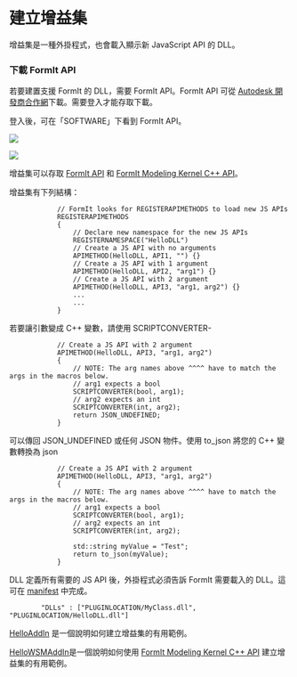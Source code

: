 # 建立增益集

增益集是一種外掛程式，也會載入顯示新 JavaScript API 的 DLL。&#x20;



### 下載 FormIt API

若要建置支援 FormIt 的 DLL，需要 FormIt API。FormIt API 可從 [Autodesk 開發商合作網](https://www.autodesk.com/developer-network/overview)下載。需要登入才能存取下載。&#x20;

登入後，可在「SOFTWARE」下看到 FormIt API。

&#x20;

![](https://formit3d.github.io/FormItExamplePlugins/docs/images/FormItAPIDownload.jpg)

![](https://formit3d.github.io/FormItExamplePlugins/docs/images/FormItAPIMenuItem.jpg)

增益集可以存取 [FormIt API](https://formit3d.github.io/FormItExamplePlugins/docs/FormItCPPAPI/index.html) 和 [FormIt Modeling Kernel C++ API](https://formit3d.github.io/FormItExamplePlugins/docs/FormItCPPAPI/group\_\_mod\_\_wsm\_\_api\_\_ref.html)。

增益集有下列結構：

```
            // FormIt looks for REGISTERAPIMETHODS to load new JS APIs
            REGISTERAPIMETHODS
            {
                // Declare new namespace for the new JS APIs
                REGISTERNAMESPACE("HelloDLL")
                // Create a JS API with no arguments
                APIMETHOD(HelloDLL, API1, "") {}
                // Create a JS API with 1 argument
                APIMETHOD(HelloDLL, API2, "arg1") {}
                // Create a JS API with 2 argument
                APIMETHOD(HelloDLL, API3, "arg1, arg2") {}
                ...
                ...
            }

```

若要讓引數變成 C++ 變數，請使用 SCRIPTCONVERTER-

```
            // Create a JS API with 2 argument
            APIMETHOD(HelloDLL, API3, "arg1, arg2")
            {
                // NOTE: The arg names above ^^^^ have to match the args in the macros below.
                // arg1 expects a bool
                SCRIPTCONVERTER(bool, arg1);
                // arg2 expects an int
                SCRIPTCONVERTER(int, arg2);
                return JSON_UNDEFINED;
            }

```

可以傳回 JSON\_UNDEFINED 或任何 JSON 物件。使用 to\_json 將您的 C++ 變數轉換為 json

```
            // Create a JS API with 2 argument
            APIMETHOD(HelloDLL, API3, "arg1, arg2")
            {
                // NOTE: The arg names above ^^^^ have to match the args in the macros below.
                // arg1 expects a bool
                SCRIPTCONVERTER(bool, arg1);
                // arg2 expects an int
                SCRIPTCONVERTER(int, arg2);

                std::string myValue = "Test";
                return to_json(myValue);
            }

```

DLL 定義所有需要的 JS API 後，外掛程式必須告訴 FormIt 需要載入的 DLL。這可在 [manifest](https://github.com/FormIt3D/HelloAddIn/blob/main/v22\_0/manifest.json#L8) 中完成。

```
        "DLLs" : ["PLUGINLOCATION/MyClass.dll", "PLUGINLOCATION/HelloDLL.dll"]

```

[HelloAddIn](https://github.com/FormIt3D/HelloAddIn) 是一個說明如何建立增益集的有用範例。

[HelloWSMAddIn](https://github.com/FormIt3D/HelloWSMAddIn)是一個說明如何使用 [FormIt Modeling Kernel C++ API](https://formit3d.github.io/FormItExamplePlugins/docs/FormItCPPAPI/group\_\_mod\_\_wsm\_\_api\_\_ref.html) 建立增益集的有用範例。
